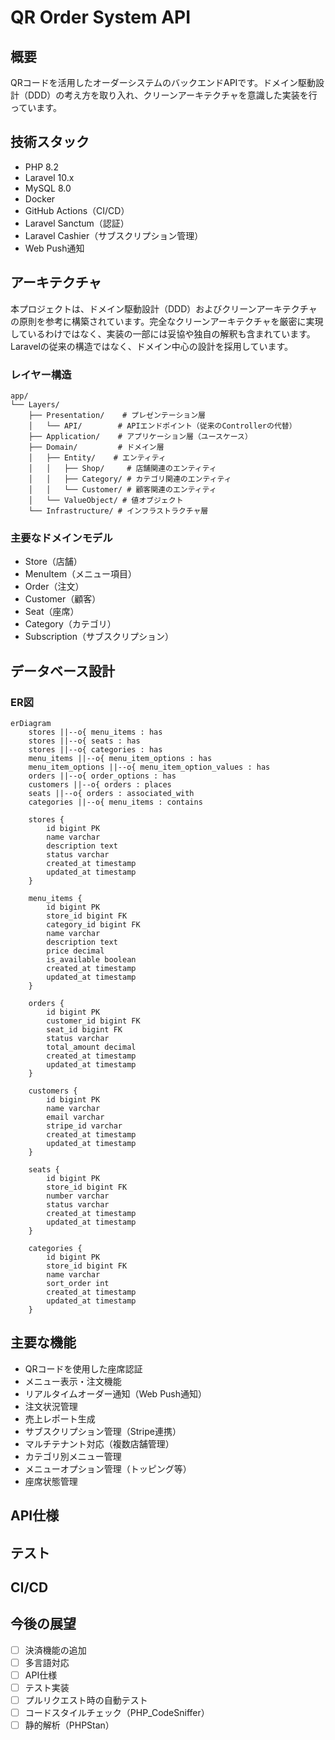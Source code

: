 # QR Order System API

## 概要
QRコードを活用したオーダーシステムのバックエンドAPIです。ドメイン駆動設計（DDD）の考え方を取り入れ、クリーンアーキテクチャを意識した実装を行っています。

## 技術スタック

- PHP 8.2
- Laravel 10.x
- MySQL 8.0
- Docker
- GitHub Actions（CI/CD）
- Laravel Sanctum（認証）
- Laravel Cashier（サブスクリプション管理）
- Web Push通知

## アーキテクチャ

本プロジェクトは、ドメイン駆動設計（DDD）およびクリーンアーキテクチャの原則を参考に構築されています。完全なクリーンアーキテクチャを厳密に実現しているわけではなく、実装の一部には妥協や独自の解釈も含まれています。Laravelの従来の構造ではなく、ドメイン中心の設計を採用しています。

### レイヤー構造

```
app/
└── Layers/
    ├── Presentation/    # プレゼンテーション層
    │   └── API/        # APIエンドポイント（従来のControllerの代替）
    ├── Application/    # アプリケーション層（ユースケース）
    ├── Domain/         # ドメイン層
    │   ├── Entity/    # エンティティ
    │   │   ├── Shop/     # 店舗関連のエンティティ
    │   │   ├── Category/ # カテゴリ関連のエンティティ
    │   │   └── Customer/ # 顧客関連のエンティティ
    │   └── ValueObject/ # 値オブジェクト
    └── Infrastructure/ # インフラストラクチャ層
```

### 主要なドメインモデル
- Store（店舗）
- MenuItem（メニュー項目）
- Order（注文）
- Customer（顧客）
- Seat（座席）
- Category（カテゴリ）
- Subscription（サブスクリプション）

## データベース設計

### ER図
```mermaid
erDiagram
    stores ||--o{ menu_items : has
    stores ||--o{ seats : has
    stores ||--o{ categories : has
    menu_items ||--o{ menu_item_options : has
    menu_item_options ||--o{ menu_item_option_values : has
    orders ||--o{ order_options : has
    customers ||--o{ orders : places
    seats ||--o{ orders : associated_with
    categories ||--o{ menu_items : contains

    stores {
        id bigint PK
        name varchar
        description text
        status varchar
        created_at timestamp
        updated_at timestamp
    }

    menu_items {
        id bigint PK
        store_id bigint FK
        category_id bigint FK
        name varchar
        description text
        price decimal
        is_available boolean
        created_at timestamp
        updated_at timestamp
    }

    orders {
        id bigint PK
        customer_id bigint FK
        seat_id bigint FK
        status varchar
        total_amount decimal
        created_at timestamp
        updated_at timestamp
    }

    customers {
        id bigint PK
        name varchar
        email varchar
        stripe_id varchar
        created_at timestamp
        updated_at timestamp
    }

    seats {
        id bigint PK
        store_id bigint FK
        number varchar
        status varchar
        created_at timestamp
        updated_at timestamp
    }

    categories {
        id bigint PK
        store_id bigint FK
        name varchar
        sort_order int
        created_at timestamp
        updated_at timestamp
    }
```

## 主要な機能

- QRコードを使用した座席認証
- メニュー表示・注文機能
- リアルタイムオーダー通知（Web Push通知）
- 注文状況管理
- 売上レポート生成
- サブスクリプション管理（Stripe連携）
- マルチテナント対応（複数店舗管理）
- カテゴリ別メニュー管理
- メニューオプション管理（トッピング等）
- 座席状態管理

## API仕様

## テスト

## CI/CD

## 今後の展望

- [ ] 決済機能の追加
- [ ] 多言語対応
- [ ] API仕様
- [ ] テスト実装
- [ ] プルリクエスト時の自動テスト
- [ ] コードスタイルチェック（PHP_CodeSniffer）
- [ ] 静的解析（PHPStan）
